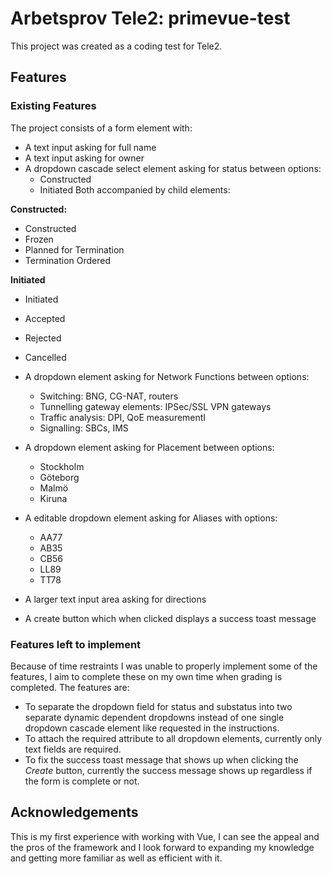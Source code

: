 # Arbetsprov Tele2: primevue-test

This project was created as a coding test for Tele2.

## Features
### Existing Features
The project consists of a form element with:
* A text input asking for full name
* A text input asking for owner
* A dropdown cascade select element asking for status between options:
   * Constructed
   * Initiated 
  Both accompanied by child elements:

**Constructed:**
* Constructed
* Frozen
* Planned for Termination
* Termination Ordered

**Initiated**
* Initiated 
* Accepted 
* Rejected
* Cancelled

* A dropdown element asking for Network Functions between options:
  * Switching: BNG, CG-NAT, routers
  * Tunnelling gateway elements: IPSec/SSL VPN gateways
  * Traffic analysis: DPI, QoE measurementI
  * Signalling: SBCs, IMS

* A dropdown element asking for Placement between options:
  * Stockholm
  * Göteborg
  * Malmö
  * Kiruna

* A editable dropdown element asking for Aliases with options:
  * AA77
  * AB35
  * CB56
  * LL89
  * TT78

* A larger text input area asking for directions
* A create button which when clicked displays a success toast message

### Features left to implement
Because of time restraints I was unable to properly implement some of the features, I aim to complete these on my own time when grading is completed. The features are:
* To separate the dropdown field for status and substatus into two separate dynamic dependent dropdowns instead of one single dropdown cascade element like requested in the instructions.
* To attach the required attribute to all dropdown elements, currently only text fields are required.  
* To fix the success toast message that shows up when clicking the *Create* button, currently the success message shows up regardless if the form is complete or not. 

## Acknowledgements
This is my first experience with working with Vue, I can see the appeal and the pros of the framework and I look forward to expanding my knowledge and getting more familiar as well as efficient with it.
